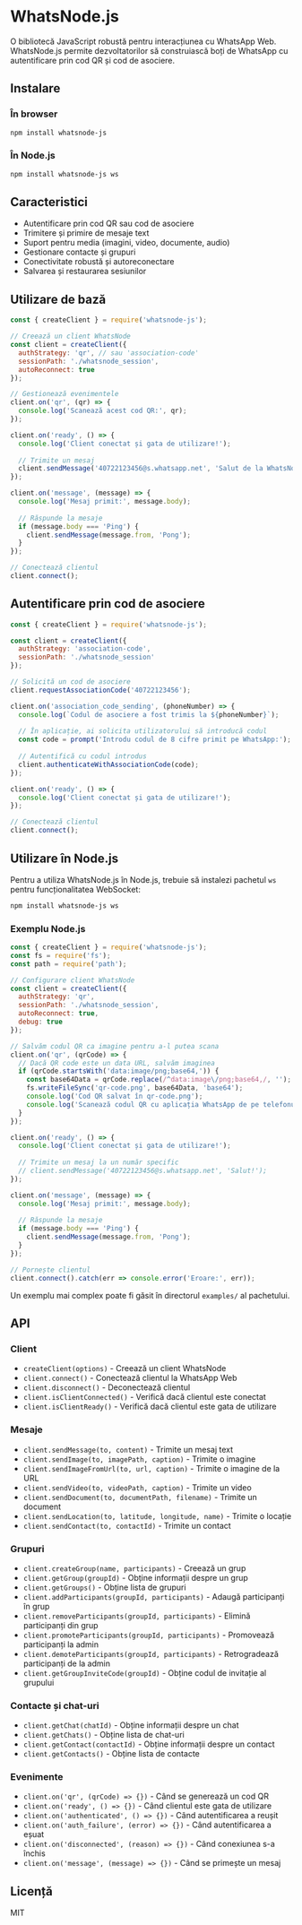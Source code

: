 # WhatsNode.js

O bibliotecă JavaScript robustă pentru interacțiunea cu WhatsApp Web. WhatsNode.js permite dezvoltatorilor să construiască boți de WhatsApp cu autentificare prin cod QR și cod de asociere.

## Instalare

### În browser
```bash
npm install whatsnode-js
```

### În Node.js
```bash
npm install whatsnode-js ws
```

## Caracteristici

- Autentificare prin cod QR sau cod de asociere
- Trimitere și primire de mesaje text
- Suport pentru media (imagini, video, documente, audio)
- Gestionare contacte și grupuri
- Conectivitate robustă și autoreconectare
- Salvarea și restaurarea sesiunilor

## Utilizare de bază

```javascript
const { createClient } = require('whatsnode-js');

// Creează un client WhatsNode
const client = createClient({
  authStrategy: 'qr', // sau 'association-code'
  sessionPath: './whatsnode_session',
  autoReconnect: true
});

// Gestionează evenimentele
client.on('qr', (qr) => {
  console.log('Scanează acest cod QR:', qr);
});

client.on('ready', () => {
  console.log('Client conectat și gata de utilizare!');
  
  // Trimite un mesaj
  client.sendMessage('40722123456@s.whatsapp.net', 'Salut de la WhatsNode.js!');
});

client.on('message', (message) => {
  console.log('Mesaj primit:', message.body);
  
  // Răspunde la mesaje
  if (message.body === 'Ping') {
    client.sendMessage(message.from, 'Pong');
  }
});

// Conectează clientul
client.connect();
```

## Autentificare prin cod de asociere

```javascript
const { createClient } = require('whatsnode-js');

const client = createClient({
  authStrategy: 'association-code',
  sessionPath: './whatsnode_session'
});

// Solicită un cod de asociere
client.requestAssociationCode('40722123456');

client.on('association_code_sending', (phoneNumber) => {
  console.log(`Codul de asociere a fost trimis la ${phoneNumber}`);
  
  // În aplicație, ai solicita utilizatorului să introducă codul
  const code = prompt('Introdu codul de 8 cifre primit pe WhatsApp:');
  
  // Autentifică cu codul introdus
  client.authenticateWithAssociationCode(code);
});

client.on('ready', () => {
  console.log('Client conectat și gata de utilizare!');
});

// Conectează clientul
client.connect();
```

## Utilizare în Node.js

Pentru a utiliza WhatsNode.js în Node.js, trebuie să instalezi pachetul `ws` pentru funcționalitatea WebSocket:

```bash
npm install whatsnode-js ws
```

### Exemplu Node.js

```javascript
const { createClient } = require('whatsnode-js');
const fs = require('fs');
const path = require('path');

// Configurare client WhatsNode
const client = createClient({
  authStrategy: 'qr',
  sessionPath: './whatsnode_session',
  autoReconnect: true,
  debug: true
});

// Salvăm codul QR ca imagine pentru a-l putea scana
client.on('qr', (qrCode) => {
  // Dacă QR code este un data URL, salvăm imaginea
  if (qrCode.startsWith('data:image/png;base64,')) {
    const base64Data = qrCode.replace(/^data:image\/png;base64,/, '');
    fs.writeFileSync('qr-code.png', base64Data, 'base64');
    console.log('Cod QR salvat în qr-code.png');
    console.log('Scanează codul QR cu aplicația WhatsApp de pe telefonul tău.');
  }
});

client.on('ready', () => {
  console.log('Client conectat și gata de utilizare!');
  
  // Trimite un mesaj la un număr specific
  // client.sendMessage('40722123456@s.whatsapp.net', 'Salut!');
});

client.on('message', (message) => {
  console.log('Mesaj primit:', message.body);
  
  // Răspunde la mesaje
  if (message.body === 'Ping') {
    client.sendMessage(message.from, 'Pong');
  }
});

// Pornește clientul
client.connect().catch(err => console.error('Eroare:', err));
```

Un exemplu mai complex poate fi găsit în directorul `examples/` al pachetului.

## API

### Client

- `createClient(options)` - Creează un client WhatsNode
- `client.connect()` - Conectează clientul la WhatsApp Web
- `client.disconnect()` - Deconectează clientul
- `client.isClientConnected()` - Verifică dacă clientul este conectat
- `client.isClientReady()` - Verifică dacă clientul este gata de utilizare

### Mesaje

- `client.sendMessage(to, content)` - Trimite un mesaj text
- `client.sendImage(to, imagePath, caption)` - Trimite o imagine
- `client.sendImageFromUrl(to, url, caption)` - Trimite o imagine de la URL
- `client.sendVideo(to, videoPath, caption)` - Trimite un video
- `client.sendDocument(to, documentPath, filename)` - Trimite un document
- `client.sendLocation(to, latitude, longitude, name)` - Trimite o locație
- `client.sendContact(to, contactId)` - Trimite un contact

### Grupuri

- `client.createGroup(name, participants)` - Creează un grup
- `client.getGroup(groupId)` - Obține informații despre un grup
- `client.getGroups()` - Obține lista de grupuri
- `client.addParticipants(groupId, participants)` - Adaugă participanți în grup
- `client.removeParticipants(groupId, participants)` - Elimină participanți din grup
- `client.promoteParticipants(groupId, participants)` - Promovează participanți la admin
- `client.demoteParticipants(groupId, participants)` - Retrogradează participanți de la admin
- `client.getGroupInviteCode(groupId)` - Obține codul de invitație al grupului

### Contacte și chat-uri

- `client.getChat(chatId)` - Obține informații despre un chat
- `client.getChats()` - Obține lista de chat-uri
- `client.getContact(contactId)` - Obține informații despre un contact
- `client.getContacts()` - Obține lista de contacte

### Evenimente

- `client.on('qr', (qrCode) => {})` - Când se generează un cod QR
- `client.on('ready', () => {})` - Când clientul este gata de utilizare
- `client.on('authenticated', () => {})` - Când autentificarea a reușit
- `client.on('auth_failure', (error) => {})` - Când autentificarea a eșuat
- `client.on('disconnected', (reason) => {})` - Când conexiunea s-a închis
- `client.on('message', (message) => {})` - Când se primește un mesaj

## Licență

MIT
